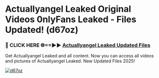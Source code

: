 # Actuallyangel Leaked Original Videos 0nlyFans Leaked - Files Updated! (d67oz)

<h3>🔴 CLICK HERE 🌐==►► <a href="https://tinyurl.com/ehrbuxhb" rel="nofollow">Actuallyangel Leaked Updated Files</a></h3>

Get Actuallyangel Leaked and all content. Now you can access all videos and pictures of Actuallyangel Leaked. New Updated Files 2025!

[![d67oz](https://i.imgur.com/lVYEuWS.gif)](https://tinyurl.com/ehrbuxhb)
